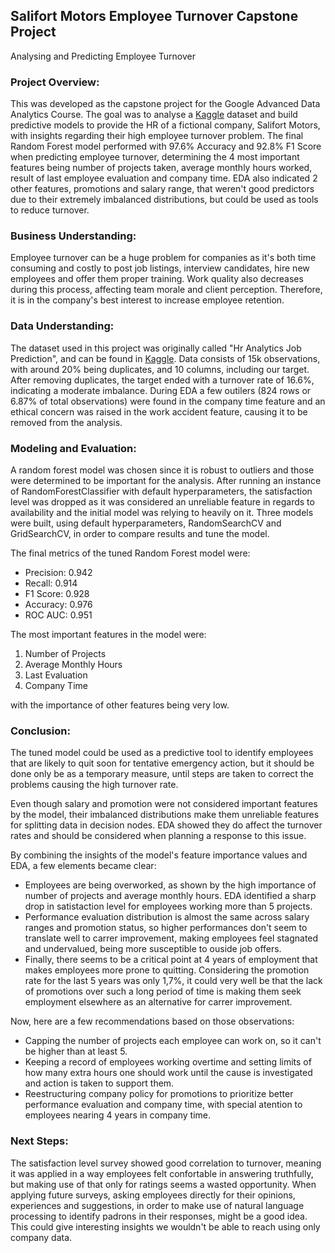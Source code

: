 ## Salifort Motors Employee Turnover Capstone Project
Analysing and Predicting Employee Turnover 


### Project Overview:

This was developed as the capstone project for the Google Advanced Data Analytics Course. The goal was to analyse a [Kaggle](https://www.kaggle.com/datasets/mfaisalqureshi/hr-analytics-and-job-prediction?select=HR_comma_sep.csv) dataset and build predictive models to provide the HR of a fictional company, Salifort Motors, with insights regarding their high employee turnover problem. The final Random Forest model performed with 97.6% Accuracy and 92.8% F1 Score when predicting employee turnover, determining the 4 most important features being number of projects taken, average monthly hours worked, result of last employee evaluation and company time. EDA also indicated 2 other features, promotions and salary range, that weren't good predictors due to their extremely imbalanced distributions, but could be used as tools to reduce turnover.

### Business Understanding:

Employee turnover can be a huge problem for companies as it's both time consuming and costly to post job listings, interview candidates, hire new employees and offer them proper training. Work quality also decreases during this process, affecting team morale and client perception. Therefore, it is in the company's best interest to increase employee retention.

### Data Understanding:

The dataset used in this project was originally called "Hr Analytics Job Prediction", and can be found in [Kaggle](https://www.kaggle.com/datasets/mfaisalqureshi/hr-analytics-and-job-prediction?select=HR_comma_sep.csv). Data consists of 15k observations, with around 20% being duplicates, and 10 columns, including our target. After removing duplicates, the target ended with a turnover rate of 16.6%, indicating a moderate imbalance. During EDA a few outilers (824 rows or 6.87% of total observations) were found in the company time feature and an ethical concern was raised in the work accident feature, causing it to be removed from the analysis.

### Modeling and Evaluation:

A random forest model was chosen since it is robust to outliers and those were determined to be important for the analysis. After running an instance of RandomForestClassifier with default hyperparameters, the satisfaction level was dropped as it was considered an unreliable feature in regards to availability and the initial model was relying to heavily on it. Three models were built, using default hyperparameters, RandomSearchCV and GridSearchCV, in order to compare results and tune the model. 

The final metrics of the tuned Random Forest model were:

- Precision: 0.942
- Recall: 0.914
- F1 Score: 0.928
- Accuracy: 0.976
- ROC AUC: 0.951

The most important features in the model were:

1. Number of Projects
2. Average Monthly Hours
3. Last Evaluation
4. Company Time
   
with the importance of other features being very low.

### Conclusion:

The tuned model could be used as a predictive tool to identify employees that are likely to quit soon for tentative emergency action, but it should be done only be as a temporary measure, until steps are taken to correct the problems causing the high turnover rate.

Even though salary and promotion were not considered important features by the model, their imbalanced distributions make them unreliable features for splitting data in decision nodes. EDA showed they do affect the turnover rates and should be considered when planning a response to this issue.

By combining the insights of the model's feature importance values and EDA, a few elements became clear:

- Employees are being overworked, as shown by the high importance of number of projects and average monthly hours. EDA identified a sharp drop in satistaction level for employees working more than 5 projects.
- Performance evaluation distribution is almost the same across salary ranges and promotion status, so higher performances don't seem to translate well to carrer improvement, making employees feel stagnated and undervalued, being more susceptible to ouside job offers.
- Finally, there seems to be a critical point at 4 years of employment that makes employees more prone to quitting. Considering the promotion rate for the last 5 years was only 1,7%, it could very well be that the lack of promotions over such a long period of time is making them seek employment elsewhere as an alternative for carrer improvement.

Now, here are a few recommendations based on those observations:

- Capping the number of projects each employee can work on, so it can't be higher than at least 5.
- Keeping a record of employees working overtime and setting limits of how many extra hours one should work until the cause is investigated and action is taken to support them.
- Reestructuring company policy for promotions to prioritize better performance evaluation and company time, with special atention to employees nearing 4 years in company time.

### Next Steps:

The satisfaction level survey showed good correlation to turnover, meaning it was applied in a way employees felt confortable in answering truthfully, but making use of that only for ratings seems a wasted opportunity. When applying future surveys, asking employees directly for their opinions, experiences and suggestions, in order to make use of natural language processing to identify padrons in their responses, might be a good idea. This could give interesting insights we wouldn't be able to reach using only company data.
